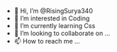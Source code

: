 - 👋 Hi, I’m @RisingSurya340
- 👀 I’m interested in Coding
- 🌱 I’m currently learning Css
- 💞️ I’m looking to collaborate on ...
- 📫 How to reach me ...

<!---
RisingSurya340/RisingSurya340 is a ✨ special ✨ repository because its `README.md` (this file) appears on your GitHub profile.
You can click the Preview link to take a look at your changes.
--->

